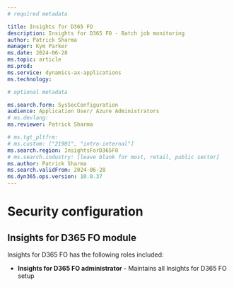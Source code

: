 ```yaml
---
# required metadata

title: Insights for D365 FO
description: Insights for D365 FO - Batch job monitoring
author: Patrick Sharma
manager: Kym Parker
ms.date: 2024-06-28
ms.topic: article
ms.prod: 
ms.service: dynamics-ax-applications
ms.technology: 

# optional metadata

ms.search.form: SysSecConfiguration 
audience: Application User/ Azure Administrators
# ms.devlang: 
ms.reviewer: Patrick Sharma

# ms.tgt_pltfrm: 
# ms.custom: ["21901", "intro-internal"]
ms.search.region: InsightsForD365FO
# ms.search.industry: [leave blank for most, retail, public sector]
ms.author: Patrick Sharma
ms.search.validFrom: 2024-06-28
ms.dyn365.ops.version: 10.0.37
---
```


# Security configuration

## Insights for D365 FO module

Insights for D365 FO has the following roles included:

- **Insights for D365 FO administrator** - Maintains all Insights for D365 FO setup

